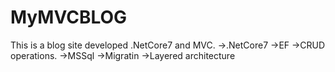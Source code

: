 # MyMVCBLOG
This is a blog site developed .NetCore7 and MVC.
->.NetCore7 
->EF
->CRUD operations.
->MSSql
->Migratin
->Layered architecture
